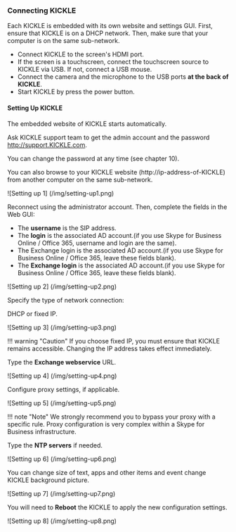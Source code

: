 <!--
    Page : Administration/KICKLE Configuration
    Author : Alexis CONIA
    Latest Update : 14/04/2017
    Confidential : No
	Partner : No
	Public : Yes
    Version : 1.0
-->

### Connecting KICKLE

Each KICKLE is embedded with its own website and settings GUI. First, ensure that KICKLE is on a DHCP network. Then, make sure that your computer is on the same sub-network.

- Connect KICKLE to the screen's HDMI port.
- If the screen is a touchscreen, connect the touchscreen source to KICKLE via USB. If not, connect a USB mouse.
- Connect the camera and the microphone to the USB ports **at the back of KICKLE**.
- Start KICKLE by press the power button.

#### Setting Up KICKLE

The embedded website of KICKLE starts automatically.

Ask KICKLE support team to get the admin account and the password <http://support.KICKLE.com>.

You can change the password at any time (see chapter 10).

You can also browse to your KICKLE website (http://ip-address-of-KICKLE) from another computer on the same sub-network.

![Setting up 1] (/img/setting-up1.png)

Reconnect using the administrator account. Then, complete the fields in the Web GUI:

- The **username** is the SIP address.
- The **login** is the associated AD account.(if you use Skype for Business Online / Office 365, username and login are the same).
- The Exchange login is the associated AD account.(if you use Skype for Business Online / Office 365, leave these fields blank).
- The **Exchange login** is the associated AD account.(if you use Skype for Business Online / Office 365, leave these fields blank).

![Setting up 2] (/img/setting-up2.png)

Specify the type of network connection:

DHCP or fixed IP.

![Setting up 3] (/img/setting-up3.png)

!!! warning "Caution"
    If you choose fixed IP, you must ensure that KICKLE remains accessible. Changing the IP address takes effect immediately.

Type the **Exchange webservice** URL.

![Setting up 4] (/img/setting-up4.png) 

Configure proxy settings, if applicable.

![Setting up 5] (/img/setting-up5.png)

!!! note "Note"
    We strongly recommend you to bypass your proxy with a specific rule. Proxy configuration is very complex within a Skype for Business infrastructure.

Type the **NTP servers** if needed.

![Setting up 6] (/img/setting-up6.png)

You can change size of text, apps and other items and  event change KICKLE background picture.

![Setting up 7] (/img/setting-up7.png)

You will need to **Reboot** the KICKLE to apply the new configuration settings.

![Setting up 8] (/img/setting-up8.png)